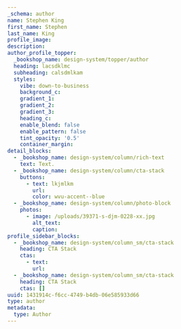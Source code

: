 ```yaml
---
_schema: author
name: Stephen King
first_name: Stephen
last_name: King
profile_image:
description:
author_profile_topper:
  _bookshop_name: design-system/topper/author
  heading: lacsdklmc
  subheading: calsdmlkam
  styles:
    vibe: down-to-business
    background_c:
    gradient_1:
    gradient_2:
    gradient_3:
    heading_c:
    enable_blend: false
    enable_pattern: false
    tint_opacity: '0.5'
    container_margin:
detail_blocks:
  - _bookshop_name: design-system/column/rich-text
    text: Text.
  - _bookshop_name: design-system/column/cta-stack
    buttons:
      - text: lkjmlkm
        url:
        color: wvu-accent--blue
  - _bookshop_name: design-system/column/photo-block
    photos:
      - image: /uploads/39371-s-djm-0228-xx.jpg
        alt_text:
        caption:
profile_sidebar_blocks:
  - _bookshop_name: design-system/column_sm/cta-stack
    heading: CTA Stack
    ctas:
      - text:
        url:
  - _bookshop_name: design-system/column_sm/cta-stack
    heading: CTA Stack
    ctas: []
uuid: 1431914c-f6cc-4749-b4db-06e585933d66
type: author
metadata:
  type: Author
---
```

